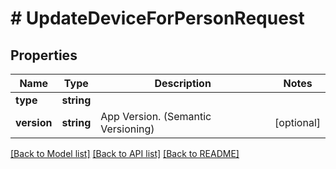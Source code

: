 # # UpdateDeviceForPersonRequest

## Properties

Name | Type | Description | Notes
------------ | ------------- | ------------- | -------------
**type** | **string** |  |
**version** | **string** | App Version. (Semantic Versioning) | [optional]

[[Back to Model list]](../../README.md#models) [[Back to API list]](../../README.md#endpoints) [[Back to README]](../../README.md)
